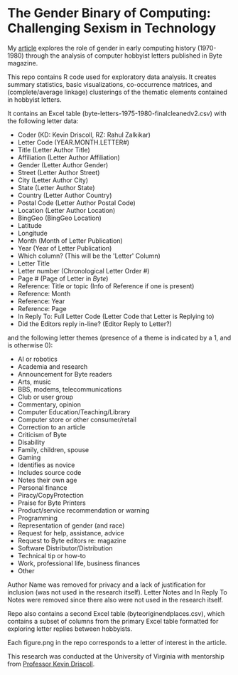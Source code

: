 # The Gender Binary of Computing: Challenging Sexism in Technology

My [article](https://zalkikar.github.io/) explores the role of gender in early computing history (1970-1980) through the analysis of computer hobbyist letters published in Byte magazine. 

This repo contains R code used for exploratory data analysis. It creates summary statistics, basic visualizations, co-occurrence matrices, and (complete/average linkage) clusterings of the thematic elements contained in hobbyist letters. 

It contains an Excel table (byte-letters-1975-1980-finalcleanedv2.csv) with the following letter data:
* Coder	(KD: Kevin Driscoll, RZ: Rahul Zalkikar)
* Letter Code	(YEAR.MONTH.LETTER#)
* Title	(Letter Author Title)
* Affiliation	(Letter Author Affiliation)
* Gender (Letter Author Gender)
* Street (Letter Author Street)
* City (Letter Author City)
* State	(Letter Author State)
* Country	(Letter Author Country)
* Postal Code	(Letter Author Postal Code)
* Location (Letter Author Location)
* BingGeo	(BingGeo Location)
* Latitude	
* Longitude	
* Month	(Month of Letter Publication)
* Year (Year of Letter Publication)
* Which column?	(This will be the 'Letter' Column)
* Letter Title	
* Letter number	(Chronological Letter Order #)
* Page #	(Page of Letter in *Byte*)
* Reference: Title or topic	(Info of Reference if one is present)
* Reference: Month	
* Reference: Year	
* Reference: Page	
* In Reply To: Full Letter Code	(Letter Code that Letter is Replying to)
* Did the Editors reply in-line? (Editor Reply to Letter?)

and the following letter themes (presence of a theme is indicated by a 1, and is otherwise 0):
* AI or robotics	
* Academia and research	
* Announcement for Byte readers	
* Arts, music	
* BBS, modems, telecommunications	
* Club or user group	
* Commentary, opinion	
* Computer Education/Teaching/Library	
* Computer store or other consumer/retail	
* Correction to an article	
* Criticism of Byte	
* Disability	
* Family, children, spouse	
* Gaming	
* Identifies as novice	
* Includes source code	
* Notes their own age	
* Personal finance	
* Piracy/CopyProtection	
* Praise for Byte	Printers	
* Product/service recommendation or warning	
* Programming	
* Representation of gender (and race) 
* Request for help, assistance, advice	
* Request to Byte editors re: magazine	
* Software Distributor/Distribution	
* Technical tip or how-to	
* Work, professional life, business finances	
* Other

Author Name was removed for privacy and a lack of justification for inclusion (was not used in the research itself).
Letter Notes and In Reply To Notes were removed since there also were not used in the research itself.

Repo also contains a second Excel table (byteoriginendplaces.csv), which contains a subset of columns from the primary Excel table formatted for exploring letter replies between hobbyists.

Each figure.png in the repo corresponds to a letter of interest in the article.

This research was conducted at the University of Virginia with mentorship from [Professor Kevin Driscoll](http://kevindriscoll.info/).
